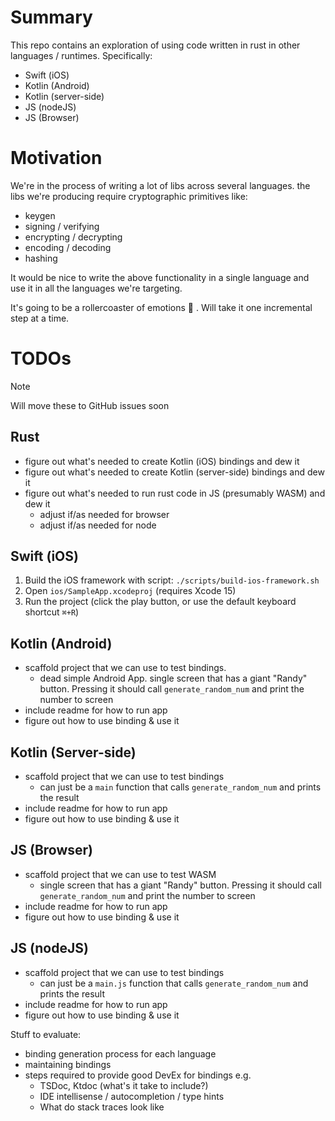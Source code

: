 # Summary

This repo contains an exploration of using code written in rust in other languages / runtimes. Specifically:

* Swift (iOS)
* Kotlin (Android)
* Kotlin (server-side)
* JS (nodeJS)
* JS (Browser)

# Motivation
We're in the process of writing a lot of libs across several languages. the libs we're producing require cryptographic primitives like:
* keygen
* signing / verifying
* encrypting / decrypting
* encoding / decoding
* hashing

It would be nice to write the above functionality in a single language and use it in all the languages we're targeting.

It's going to be a rollercoaster of emotions 🎢 . Will take it one incremental step at a time.

# TODOs

> [!NOTE]
> Will move these to GitHub issues soon

## Rust
* figure out what's needed to create Kotlin (iOS) bindings and dew it
* figure out what's needed to create Kotlin (server-side) bindings and dew it
* figure out what's needed to run rust code in JS (presumably WASM) and dew it
  * adjust if/as needed for browser
  * adjust if/as needed for node

## Swift (iOS)
1. Build the iOS framework with script: `./scripts/build-ios-framework.sh`
2. Open `ios/SampleApp.xcodeproj` (requires Xcode 15)
3. Run the project (click the play button, or use the default keyboard shortcut `⌘+R`)

## Kotlin (Android)
* scaffold project that we can use to test bindings.
  * dead simple Android App. single screen that has a giant "Randy" button. Pressing it should call `generate_random_num` and print the number to screen
* include readme for how to run app
* figure out how to use binding & use it

## Kotlin (Server-side)
* scaffold project that we can use to test bindings
  * can just be a `main` function that calls `generate_random_num` and prints the result
* include readme for how to run app
* figure out how to use binding & use it

## JS (Browser)
* scaffold project that we can use to test WASM
  * single screen that has a giant "Randy" button. Pressing it should call `generate_random_num` and print the number to screen
* include readme for how to run app
* figure out how to use binding & use it


## JS (nodeJS)
* scaffold project that we can use to test bindings
  * can just be a `main.js` function that calls `generate_random_num` and prints the result
* include readme for how to run app
* figure out how to use binding & use it


Stuff to evaluate:
* binding generation process for each language
* maintaining bindings
* steps required to provide good DevEx for bindings e.g.
  * TSDoc, Ktdoc (what's it take to include?)
  * IDE intellisense / autocompletion / type hints
  * What do stack traces look like